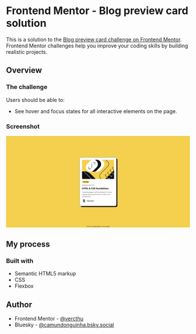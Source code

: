 # Frontend Mentor - Blog preview card solution

This is a solution to the [Blog preview card challenge on Frontend Mentor](https://www.frontendmentor.io/challenges/blog-preview-card-ckPaj01IcS). Frontend Mentor challenges help you improve your coding skills by building realistic projects. 

## Overview

### The challenge

Users should be able to:

- See hover and focus states for all interactive elements on the page.

### Screenshot

![](./screenshot.png)

## My process

### Built with

- Semantic HTML5 markup
- CSS
- Flexbox

## Author

- Frontend Mentor - [@vercthu](https://www.frontendmentor.io/profile/vercthu)
- Bluesky - [@camundonguinha.bsky.social](https://bsky.app/profile/camundonguinha.bsky.social)